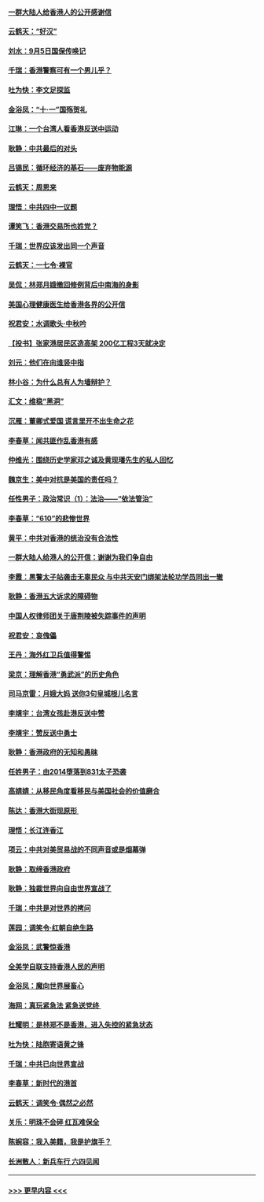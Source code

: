 #### [一群大陆人给香港人的公开感谢信](../pages/nsc993/n11514797.md?t=09120313) 
#### [云鹤天：“好汉”](../pages/nsc993/n11513536.md?t=09120313) 
#### [刘水：9月5日国保传唤记](../pages/nsc993/n11513460.md?t=09120313) 
#### [千瑞：香港警察可有一个男儿乎？](../pages/nsc993/n11513109.md?t=09120313) 
#### [吐为快：李文足探监](../pages/nsc993/n11509622.md?t=09120313) 
#### [金浴凤：“十‧一”国殇贺礼](../pages/nsc993/n11509593.md?t=09120313) 
#### [江琳：一个台湾人看香港反送中运动](../pages/nsc993/n11509211.md?t=09120313) 
#### [耿静：中共最后的对头](../pages/nsc993/n11508308.md?t=09120313) 
#### [吕锡民：循环经济的基石——废弃物能源](../pages/nsc993/n11508212.md?t=09120313) 
#### [云鹤天：周恩来](../pages/nsc993/n11508055.md?t=09120313) 
#### [理悟：中共四中一议题](../pages/nsc993/n11507782.md?t=09120313) 
#### [谭笑飞：香港交易所也姓党？](../pages/nsc993/n11507753.md?t=09120313) 
#### [千瑞：世界应该发出同一个声音](../pages/nsc993/n11507290.md?t=09120313) 
#### [云鹤天：一七令‧裸官](../pages/nsc993/n11507177.md?t=09120313) 
#### [吴侃：林郑月娥撤回修例背后中南海的身影](../pages/nsc993/n11506876.md?t=09120313) 
#### [美国心理健康医生给香港各界的公开信](../pages/nsc993/n11506809.md?t=09120313) 
#### [祝君安：水调歌头‧中秋吟](../pages/nsc993/n11506758.md?t=09120313) 
#### [【投书】张家港居民区造高架 200亿工程3天就决定](../pages/nsc993/n11506682.md?t=09120313) 
#### [刘元：他们在向谁竖中指](../pages/nsc993/n11505384.md?t=09120313) 
#### [林小谷：为什么总有人为墙辩护？](../pages/nsc993/n11505226.md?t=09120313) 
#### [汇文：维稳“黑洞”](../pages/nsc993/n11504347.md?t=09120313) 
#### [沉雁：董卿式爱国 谎言里开不出生命之花](../pages/nsc993/n11503215.md?t=09120313) 
#### [李春草：闻共匪作乱香港有感](../pages/nsc993/n11503072.md?t=09120313) 
#### [仲维光：围绕历史学家邓之诚及黄现璠先生的私人回忆](../pages/nsc993/n11501330.md?t=09120313) 
#### [魏京生：美中对抗是美国的责任吗？](../pages/nsc993/n11500723.md?t=09120313) 
#### [任性男子：政治常识（1）：法治——“依法管治”](../pages/nsc993/n11500791.md?t=09120313) 
#### [李春草：“610”的悲惨世界](../pages/nsc993/n11501141.md?t=09120313) 
#### [黄平：中共对香港的统治没有合法性](../pages/nsc993/n11499473.md?t=09120313) 
#### [一群大陆人给港人的公开信：谢谢为我们争自由](../pages/nsc993/n11500402.md?t=09120313) 
#### [李霞：黑警太子站袭击无辜民众 与中共天安门绑架法轮功学员同出一辙](../pages/nsc993/n11499805.md?t=09120313) 
#### [耿静：香港五大诉求的障碍物](../pages/nsc993/n11497578.md?t=09120313) 
#### [中国人权律师团关于唐荆陵被失踪事件的声明](../pages/nsc993/n11500014.md?t=09120313) 
#### [祝君安：哀傀儡](../pages/nsc993/n11499776.md?t=09120313) 
#### [王丹：海外红卫兵值得警惕](../pages/nsc993/n11498138.md?t=09120313) 
#### [梁京：理解香港“勇武派”的历史角色](../pages/nsc993/n11498006.md?t=09120313) 
#### [司马京雷：月娥大妈  送你3句皇城根儿名言](../pages/nsc993/n11497885.md?t=09120313) 
#### [李靖宇：台湾女孩赴港反送中赞](../pages/nsc993/n11497721.md?t=09120313) 
#### [李靖宇：赞反送中勇士](../pages/nsc993/n11497452.md?t=09120313) 
#### [耿静：香港政府的无知和愚昧](../pages/nsc993/n11494238.md?t=09120313) 
#### [任姓男子：由2014堕落到831太子恐袭](../pages/nsc993/n11496683.md?t=09120313) 
#### [高婧婧：从移民角度看移民与美国社会的价值磨合](../pages/nsc993/n11495757.md?t=09120313) 
#### [陈达：香港大街现原形 ](../pages/nsc993/n11495441.md?t=09120313) 
#### [理悟：长江连香江](../pages/nsc993/n11495377.md?t=09120313) 
#### [项云：中共对美贸易战的不同声音或是烟幕弹](../pages/nsc993/n11494929.md?t=09120313) 
#### [耿静：取缔香港政府](../pages/nsc993/n11494218.md?t=09120313) 
#### [耿静：独裁世界向自由世界宣战了](../pages/nsc993/n11494190.md?t=09120313) 
#### [千瑞：中共是对世界的拷问](../pages/nsc993/n11493021.md?t=09120313) 
#### [莲园：调笑令‧红朝自绝生路](../pages/nsc993/n11493011.md?t=09120313) 
#### [金浴凤：武警惊香港](../pages/nsc993/n11492994.md?t=09120313) 
#### [全美学自联支持香港人民的声明](../pages/nsc993/n11492630.md?t=09120313) 
#### [金浴凤：魔向世界展畜心](../pages/nsc993/n11492599.md?t=09120313) 
#### [海网：真玩紧急法 紧急送党终 ](../pages/nsc993/n11492535.md?t=09120313) 
#### [杜耀明：是林郑不是香港，进入失控的紧急状态](../pages/nsc993/n11491420.md?t=09120313) 
#### [吐为快：陆胞寄语黄之锋](../pages/nsc993/n11491117.md?t=09120313) 
#### [千瑞：中共已向世界宣战](../pages/nsc993/n11490123.md?t=09120313) 
#### [李春草：新时代的港首](../pages/nsc993/n11489864.md?t=09120313) 
#### [云鹤天：调笑令·偶然之必然](../pages/nsc993/n11489701.md?t=09120313) 
#### [关乐：明珠不会碎 红瓦难保全](../pages/nsc993/n11489647.md?t=09120313) 
#### [陈婉容：我入美籍，我是护旗手？](../pages/nsc993/n11487908.md?t=09120313) 
#### [长洲散人：新兵车行 六四见闻](../pages/nsc993/n11487729.md?t=09120313) 

----
#### [ >>> 更早内容 <<< ](../indexes/nsc993-earlier.md)
